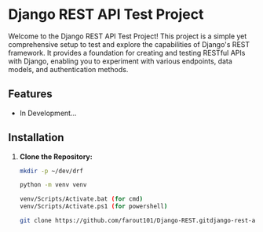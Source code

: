 # Django REST API Test Project

Welcome to the Django REST API Test Project! This project is a simple yet comprehensive setup to test and explore the capabilities of Django's REST framework. It provides a foundation for creating and testing RESTful APIs with Django, enabling you to experiment with various endpoints, data models, and authentication methods.

## Features

- In Development...

## Installation

1. **Clone the Repository:**
   ```bash
   mkdir -p ~/dev/drf
   
   python -m venv venv
   
   venv/Scripts/Activate.bat (for cmd)
   venv/Scripts/Activate.ps1 (for powershell)
   
   git clone https://github.com/farout101/Django-REST.gitdjango-rest-api-test.git
   ```
